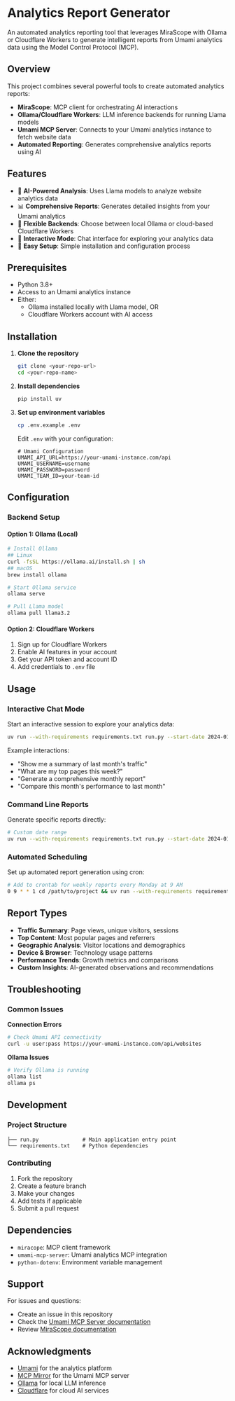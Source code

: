 # Analytics Report Generator

An automated analytics reporting tool that leverages MiraScope with Ollama or Cloudflare Workers to generate intelligent reports from Umami analytics data using the Model Control Protocol (MCP).

## Overview

This project combines several powerful tools to create automated analytics reports:

- **MiraScope**: MCP client for orchestrating AI interactions
- **Ollama/Cloudflare Workers**: LLM inference backends for running Llama models
- **Umami MCP Server**: Connects to your Umami analytics instance to fetch website data
- **Automated Reporting**: Generates comprehensive analytics reports using AI

## Features

- 🤖 **AI-Powered Analysis**: Uses Llama models to analyze website analytics data
- 📊 **Comprehensive Reports**: Generates detailed insights from your Umami analytics
- 🔄 **Flexible Backends**: Choose between local Ollama or cloud-based Cloudflare Workers
- 💬 **Interactive Mode**: Chat interface for exploring your analytics data
- 🚀 **Easy Setup**: Simple installation and configuration process

## Prerequisites

- Python 3.8+
- Access to an Umami analytics instance
- Either:
  - Ollama installed locally with Llama model, OR
  - Cloudflare Workers account with AI access

## Installation

1. **Clone the repository**
   ```bash
   git clone <your-repo-url>
   cd <your-repo-name>
   ```

2. **Install dependencies**
   ```bash
   pip install uv
   ```

3. **Set up environment variables**
   ```bash
   cp .env.example .env
   ```
   
   Edit `.env` with your configuration:
   ```env
   # Umami Configuration
   UMAMI_API_URL=https://your-umami-instance.com/api
   UMAMI_USERNAME=username
   UMAMI_PASSWORD=password
   UMAMI_TEAM_ID=your-team-id
   ```

## Configuration

### Backend Setup

#### Option 1: Ollama (Local)
```bash
# Install Ollama
## Linux
curl -fsSL https://ollama.ai/install.sh | sh
## macOS
brew install ollama

# Start Ollama service
ollama serve

# Pull Llama model
ollama pull llama3.2
```

#### Option 2: Cloudflare Workers
1. Sign up for Cloudflare Workers
2. Enable AI features in your account
3. Get your API token and account ID
4. Add credentials to `.env` file

## Usage

### Interactive Chat Mode

Start an interactive session to explore your analytics data:

```bash
uv run --with-requirements requirements.txt run.py --start-date 2024-01-01 --end-date 2024-01-31 --website example.com --mcp-server-dir ~/src/umami_mcp_server --chat
```

Example interactions:
- "Show me a summary of last month's traffic"
- "What are my top pages this week?"
- "Generate a comprehensive monthly report"
- "Compare this month's performance to last month"

### Command Line Reports

Generate specific reports directly:

```bash
# Custom date range
uv run --with-requirements requirements.txt run.py --start-date 2024-01-01 --end-date 2024-01-31 --website example.com --mcp-server-dir ~/src/umami_mcp_server
```

### Automated Scheduling

Set up automated report generation using cron:

```bash
# Add to crontab for weekly reports every Monday at 9 AM
0 9 * * 1 cd /path/to/project && uv run --with-requirements requirements.txt run.py --start-date 2024-01-01 --end-date 2024-01-31 --website example.com --mcp-server-dir ~/src/umami_mcp_server

```

## Report Types

- **Traffic Summary**: Page views, unique visitors, sessions
- **Top Content**: Most popular pages and referrers
- **Geographic Analysis**: Visitor locations and demographics
- **Device & Browser**: Technology usage patterns
- **Performance Trends**: Growth metrics and comparisons
- **Custom Insights**: AI-generated observations and recommendations

## Troubleshooting

### Common Issues

**Connection Errors**
```bash
# Check Umami API connectivity
curl -u user:pass https://your-umami-instance.com/api/websites
```

**Ollama Issues**
```bash
# Verify Ollama is running
ollama list
ollama ps
```

## Development

### Project Structure
```
├── run.py              # Main application entry point
└── requirements.txt    # Python dependencies
```

### Contributing

1. Fork the repository
2. Create a feature branch
3. Make your changes
4. Add tests if applicable
5. Submit a pull request

## Dependencies

- `miracope`: MCP client framework
- `umami-mcp-server`: Umami analytics MCP integration
- `python-dotenv`: Environment variable management

## Support

For issues and questions:
- Create an issue in this repository
- Check the [Umami MCP Server documentation](https://github.com/MCP-Mirror/jakeyShakey_umami_mcp_server)
- Review [MiraScope documentation](https://mirascope.com/docs/mirascope)

## Acknowledgments

- [Umami](https://umami.is/) for the analytics platform
- [MCP Mirror](https://github.com/MCP-Mirror) for the Umami MCP server
- [Ollama](https://ollama.ai/) for local LLM inference
- [Cloudflare](https://workers.cloudflare.com/) for cloud AI services